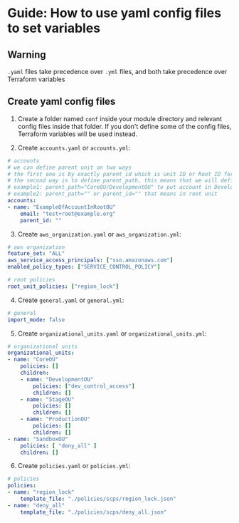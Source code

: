 # Guide: How to use yaml config files to set variables

## Warning

`.yaml` files take precedence over `.yml` files, and both take precedence over Terraform variables

## Create yaml config files

1. Create a folder named `conf` inside your module directory and relevant config files inside that folder. If you don't define some of the config files, Terraform variables will be used instead.

2. Create `accounts.yaml` or `accounts.yml`:

```yaml
# accounts
# we can define parent unit on two ways
# the first one is by exactly parent_id which is unit ID or Root ID for the account
# the second way is to define parent_path, this means that we will define a node in the hierarchical structure through path
# example1: parent_path="CoreOU/DevelopmentOU" to put account in DevelopmentOU which is placed in CoreOU
# example2: parent_path="" or parent_id="" that means in root unit
accounts:
- name: "ExampleOfAccountInRootOU"
    email: "test+root@example.org"
    parent_id: ""
```

3. Create `aws_organization.yaml` or `aws_organization.yml`:

```yaml
# aws organization
feature_set: "ALL"
aws_service_access_principals: ["sso.amazonaws.com"]
enabled_policy_types: ["SERVICE_CONTROL_POLICY"]

# root policies
root_unit_policies: ["region_lock"]
```

4. Create `general.yaml` or `general.yml`:

```yaml
# general
import_mode: false
```

5. Create `organizational_units.yaml` or `organizational_units.yml`:

```yaml
# organizational units
organizational_units:
- name: "CoreOU"
    policies: []
    children:
    - name: "DevelopmentOU"
        policies: ["dev_control_access"]
        children: []
    - name: "StageOU"
        policies: []
        children: []
    - name: "ProductionOU"
        policies: []
        children: []
- name: "SandboxOU"
    policies: [ "deny_all" ]
    children: []
```

6. Create `policies.yaml` or `policies.yml`:

```yaml
# policies
policies:
- name: "region_lock"
    template_file: "./policies/scps/region_lock.json"
- name: "deny_all"
    template_file: "./policies/scps/deny_all.json"
```
